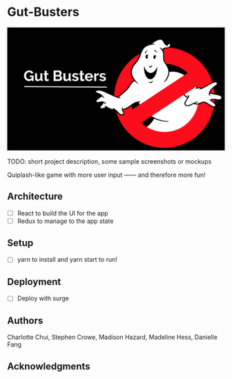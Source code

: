 # Gut-Busters

![Team Photo](src/img/team-logo.jpg)

TODO: short project description, some sample screenshots or mockups

Quiplash-like game with more user input —— and therefore more fun!

## Architecture

* [ ] React to build the UI for the app 
* [ ] Redux to manage to the app state 

## Setup

* [ ] yarn to install and yarn start to run!

## Deployment

* [ ] Deploy with surge

## Authors

Charlotte Chui,
Stephen Crowe,
Madison Hazard,
Madeline Hess,
Danielle Fang

## Acknowledgments
